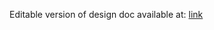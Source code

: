 Editable version of design doc available at: [link](https://nakisainc-my.sharepoint.com/:w:/g/personal/lgoldstien_nakisa_com/EXBkzl1_pcZPnnLOlpCzzrwBcEsDZYQjYTWBs8icrUiq3Q?e=wOdRjd)